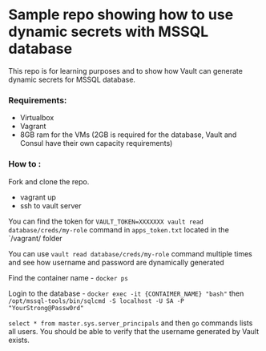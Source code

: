 # Sample repo showing how to use dynamic secrets with MSSQL database

This repo is for learning purposes and to show how Vault can generate dynamic secrets for MSSQL database.

### Requirements:
- Virtualbox
- Vagrant
- 8GB ram for the VMs (2GB is required for the database, Vault and Consul have their own capacity requirements)

### How to :

Fork and clone the repo.

- vagrant up
- ssh to vault server

You can find the token for `VAULT_TOKEN=XXXXXXX vault read database/creds/my-role` command in `apps_token.txt` located in the `/vagrant/ folder

You can use `vault read database/creds/my-role` command multiple times and see how username and password are dynamically generated

Find the container name - `docker ps`

Login to the database - `docker exec -it {CONTAIMER_NAME} "bash"` then `/opt/mssql-tools/bin/sqlcmd -S localhost -U SA -P "YourStrong@Passw0rd"`

`select * from master.sys.server_principals` and then `go` commands lists all users. You should be able to verify that the username generated by Vault exists.
